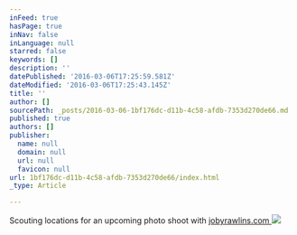 ```yaml
---
inFeed: true
hasPage: true
inNav: false
inLanguage: null
starred: false
keywords: []
description: ''
datePublished: '2016-03-06T17:25:59.581Z'
dateModified: '2016-03-06T17:25:43.145Z'
title: ''
author: []
sourcePath: _posts/2016-03-06-1bf176dc-d11b-4c58-afdb-7353d270de66.md
published: true
authors: []
publisher:
  name: null
  domain: null
  url: null
  favicon: null
url: 1bf176dc-d11b-4c58-afdb-7353d270de66/index.html
_type: Article

---
```

Scouting locations for an upcoming photo shoot with [jobyrawlins.com ][0]
![](https://the-grid-user-content.s3-us-west-2.amazonaws.com/9b279fde-8c73-44bc-a29a-c0f76f8c925e.jpg)

[0]: http://www.jobyrawlins.com/